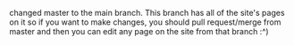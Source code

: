 changed master to the main branch. This branch has all of the site's pages on it so if you want to make changes,
you should pull request/merge from master and then you can edit any page on the site from that branch :^)
